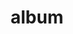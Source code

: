 ---
layout: album
resource: facebook
title: "album"
description: "masonry"
active: gallery
header-img: "img/gallery-bg.jpg"
album-title: "my 9th album"
images:
  - image_path: HQT/quan_dai/5/881800473992544_453092658_881800543992537_2594520967760300389_n.jpg
  - image_path: HQT/quan_dai/5/881800473992544_453159231_882136350625623_8537992834064599129_n.jpg
  - image_path: HQT/quan_dai/5/881800473992544_453263978_881800470659211_2731458593192702697_n.jpg
  - image_path: HQT/quan_dai/5/881800473992544_455345483_893783762794215_2411629141021743452_n.jpg
  - image_path: HQT/quan_dai/5/881800473992544_455670242_893783792794212_4162532143252699163_n.jpg
  - image_path: HQT/quan_dai/5/881800473992544_455886560_893783816127543_6723870289920846729_n.jpg
  - image_path: HQT/quan_dai/5/881800473992544_456203702_896527705853154_3459134961213713245_n.jpg
---